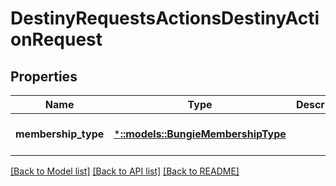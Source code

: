 # DestinyRequestsActionsDestinyActionRequest

## Properties
Name | Type | Description | Notes
------------ | ------------- | ------------- | -------------
**membership_type** | [***::models::BungieMembershipType**](BungieMembershipType.md) |  | [optional] [default to null]

[[Back to Model list]](../README.md#documentation-for-models) [[Back to API list]](../README.md#documentation-for-api-endpoints) [[Back to README]](../README.md)


